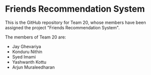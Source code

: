 # Friends Recommendation System

This is the GitHub repository for Team 20, whose members have been assigned the project "Friends Recommendation System". 

The members of Team 20 are: 

* Jay Ghevariya
* Konduru Nithin
* Syed Imami
* Yashwanth Kottu
* Arjun Muraleedharan

